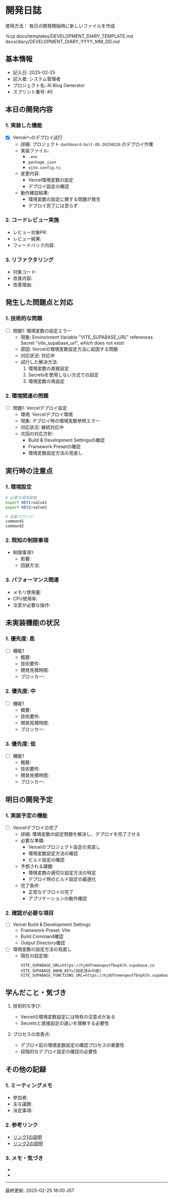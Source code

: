 # 開発日誌

使用方法：
毎日の開発開始時に新しいファイルを作成

%cp docs/templates/DEVELOPMENT_DIARY_TEMPLATE.md docs/diary/DEVELOPMENT_DIARY_YYYY_MM_DD.md

## 基本情報
- 記入日: 2025-02-25
- 記入者: システム管理者
- プロジェクト名: AI Blog Generator
- スプリント番号: #5

## 本日の開発内容

### 1. 実装した機能
- [x] Vercelへのデプロイ試行
  - 詳細: プロジェクト `dashboard-bolt-05-20250226` のデプロイ作業
  - 実装ファイル: 
    - `.env`
    - `package.json`
    - `vite.config.ts`
  - 変更内容:
    - Vercel環境変数の設定
    - デプロイ設定の確認
  - 動作確認結果: 
    - 環境変数の設定に関する問題が発生
    - デプロイ完了には至らず

### 2. コードレビュー実施
- レビュー対象PR:
- レビュー結果:
- フィードバック内容:

### 3. リファクタリング
- 対象コード:
- 改善内容:
- 改善理由:

## 発生した問題点と対応

### 1. 技術的な問題
- [ ] 問題1: 環境変数の設定エラー
  - 現象: Environment Variable "VITE_SUPABASE_URL" references Secret "vite_supabase_url", which does not exist
  - 原因: Vercelの環境変数設定方法に起因する問題
  - 対応状況: 対応中
  - 試行した解決方法:
    1. 環境変数の直接設定
    2. Secretsを使用しない方式での設定
    3. 環境変数の再設定

### 2. 環境関連の問題
- [ ] 問題1: Vercelデプロイ設定
  - 環境: Vercelデプロイ環境
  - 現象: デプロイ時の環境変数参照エラー
  - 対応状況: 継続対応中
  - 次回の対応方針:
    - Build & Development Settingsの確認
    - Framework Presetの確認
    - 環境変数設定方法の見直し

## 実行時の注意点

### 1. 環境設定
```bash
# 必要な環境変数
export KEY1=value1
export KEY2=value2

# 起動コマンド
command1
command2
```

### 2. 既知の制限事項
- 制限事項1:
  - 影響:
  - 回避方法:

### 3. パフォーマンス関連
- メモリ使用量:
- CPU使用率:
- 注意が必要な操作:

## 未実装機能の状況

### 1. 優先度: 高
- [ ] 機能1
  - 概要:
  - 技術要件:
  - 開発見積時間:
  - ブロッカー:

### 2. 優先度: 中
- [ ] 機能1
  - 概要:
  - 技術要件:
  - 開発見積時間:
  - ブロッカー:

### 3. 優先度: 低
- [ ] 機能1
  - 概要:
  - 技術要件:
  - 開発見積時間:
  - ブロッカー:

## 明日の開発予定

### 1. 実装予定の機能
- [ ] Vercelデプロイの完了
  - 詳細: 環境変数の設定問題を解決し、デプロイを完了させる
  - 必要な準備:
    - Vercelのプロジェクト設定の見直し
    - 環境変数設定方法の確認
    - ビルド設定の確認
  - 予想される課題: 
    - 環境変数の適切な設定方法の特定
    - デプロイ時のビルド設定の最適化
  - 完了条件:
    - 正常なデプロイの完了
    - アプリケーションの動作確認

### 2. 確認が必要な項目
- [ ] Vercel Build & Development Settings
  - Framework Preset: Vite
  - Build Command確認
  - Output Directory確認
- [ ] 環境変数の設定方法の見直し
  - 現在の設定値:
    ```
    VITE_SUPABASE_URL=https://hjddfnmenqeutfbnpklh.supabase.co
    VITE_SUPABASE_ANON_KEY=[設定済みの値]
    VITE_SUPABASE_FUNCTIONS_URL=https://hjddfnmenqeutfbnpklh.supabase.co/functions/v1
    ```

## 学んだこと・気づき
1. 技術的な学び:
   - Vercelの環境変数設定には特有の注意点がある
   - Secretsと直接設定の違いを理解する必要性
   
2. プロセスの改善点:
   - デプロイ前の環境変数設定の確認プロセスの重要性
   - 段階的なデプロイ設定の確認の必要性

## その他の記録
### 1. ミーティングメモ
- 参加者:
- 主な議題:
- 決定事項:

### 2. 参考リンク
- [リンク1の説明](URL)
- [リンク2の説明](URL)

### 3. メモ・気づき
- 
- 

---
最終更新: 2025-02-25 18:00 JST 